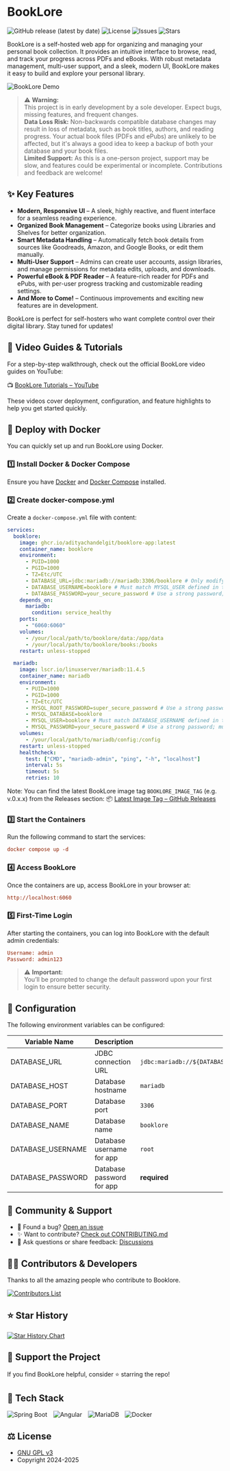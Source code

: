 # BookLore
![GitHub release (latest by date)](https://img.shields.io/github/v/release/adityachandelgit/BookLore)
![License](https://img.shields.io/github/license/adityachandelgit/BookLore)
![Issues](https://img.shields.io/github/issues/adityachandelgit/BookLore)
![Stars](https://img.shields.io/github/stars/adityachandelgit/BookLore?style=social)

BookLore is a self-hosted web app for organizing and managing your personal book collection. It provides an intuitive interface to browse, read, and track your progress across PDFs and eBooks. With robust metadata management, multi-user support, and a sleek, modern UI, BookLore makes it easy to build and explore your personal library.

![BookLore Demo](assets/demo.gif)

> ⚠️ **Warning:**  
> This project is in early development by a sole developer. Expect bugs, missing features, and frequent changes.  
> **Data Loss Risk:** Non-backwards compatible database changes may result in loss of metadata, such as book titles, authors, and reading progress. Your actual book files (PDFs and ePubs) are unlikely to be affected, but it's always a good idea to keep a backup of both your database and your book files.  
> **Limited Support:** As this is a one-person project, support may be slow, and features could be experimental or incomplete. Contributions and feedback are welcome!

## ✨ Key Features
- **Modern, Responsive UI** – A sleek, highly reactive, and fluent interface for a seamless reading experience.
- **Organized Book Management** – Categorize books using Libraries and Shelves for better organization.
- **Smart Metadata Handling** – Automatically fetch book details from sources like Goodreads, Amazon, and Google Books, or edit them manually.
- **Multi-User Support** – Admins can create user accounts, assign libraries, and manage permissions for metadata edits, uploads, and downloads.
- **Powerful eBook & PDF Reader** – A feature-rich reader for PDFs and ePubs, with per-user progress tracking and customizable reading settings.
- **And More to Come!** – Continuous improvements and exciting new features are in development.

BookLore is perfect for self-hosters who want complete control over their digital library. Stay tuned for updates!

## 🎥 Video Guides & Tutorials

For a step-by-step walkthrough, check out the official BookLore video guides on YouTube:

📺 [BookLore Tutorials – YouTube](https://www.youtube.com/watch?v=UMrn_fIeFRo&list=PLi0fq0zaM7lqY7dX0R66jQtKW64z4_Tdz)

These videos cover deployment, configuration, and feature highlights to help you get started quickly.

## 🐳 Deploy with Docker

You can quickly set up and run BookLore using Docker.

### 1️⃣ Install Docker & Docker Compose

Ensure you have [Docker](https://docs.docker.com/get-docker/) and [Docker Compose](https://docs.docker.com/compose/install/) installed.

### 2️⃣ Create docker-compose.yml

Create a `docker-compose.yml` file with content:

```yaml
services:
  booklore:
    image: ghcr.io/adityachandelgit/booklore-app:latest
    container_name: booklore
    environment:
      - PUID=1000
      - PGID=1000
      - TZ=Etc/UTC
      - DATABASE_URL=jdbc:mariadb://mariadb:3306/booklore # Only modify this if you're familiar with JDBC and your database setup
      - DATABASE_USERNAME=booklore # Must match MYSQL_USER defined in the mariadb container
      - DATABASE_PASSWORD=your_secure_password # Use a strong password; must match MYSQL_PASSWORD defined in the mariadb container 
    depends_on:
      mariadb:
        condition: service_healthy
    ports:
      - "6060:6060"
    volumes:
      - /your/local/path/to/booklore/data:/app/data
      - /your/local/path/to/booklore/books:/books
    restart: unless-stopped

  mariadb:
    image: lscr.io/linuxserver/mariadb:11.4.5
    container_name: mariadb
    environment:
      - PUID=1000
      - PGID=1000
      - TZ=Etc/UTC
      - MYSQL_ROOT_PASSWORD=super_secure_password # Use a strong password for the database's root user, should be different from MYSQL_PASSWORD
      - MYSQL_DATABASE=booklore
      - MYSQL_USER=booklore # Must match DATABASE_USERNAME defined in the booklore container
      - MYSQL_PASSWORD=your_secure_password # Use a strong password; must match DATABASE_PASSWORD defined in the booklore container
    volumes:
      - /your/local/path/to/mariadb/config:/config
    restart: unless-stopped
    healthcheck:
      test: ["CMD", "mariadb-admin", "ping", "-h", "localhost"]
      interval: 5s
      timeout: 5s
      retries: 10
```
Note: You can find the latest BookLore image tag `BOOKLORE_IMAGE_TAG` (e.g. v.0.x.x) from the Releases section:
📦 [Latest Image Tag – GitHub Releases](https://github.com/adityachandelgit/BookLore/releases)


### 3️⃣ Start the Containers

Run the following command to start the services:

```ini
docker compose up -d
```

### 4️⃣ Access BookLore

Once the containers are up, access BookLore in your browser at:

```ini
http://localhost:6060
```

### 5️⃣ First-Time Login

After starting the containers, you can log into BookLore with the default admin credentials:

```ini
Username: admin
Password: admin123
```
> ⚠️ **Important:**  
> You’ll be prompted to change the default password upon your first login to ensure better security.

## 🔧 Configuration

The following environment variables can be configured:

| Variable Name     | Description               | Default Value                                                       |
|-------------------|---------------------------|---------------------------------------------------------------------|
| DATABASE_URL      | JDBC connection URL       | `jdbc:mariadb://${DATABASE_HOST}:${DATABASE_PORT}/${DATABASE_NAME}` |
| DATABASE_HOST     | Database hostname         | `mariadb`                                                           |
| DATABASE_PORT     | Database port             | `3306`                                                              |
| DATABASE_NAME     | Database name             | `booklore`                                                          |
| DATABASE_USERNAME | Database username for app | `root`                                                              |
| DATABASE_PASSWORD | Database password for app | **required**                                                        |

## 🤝 Community & Support

- 🐞 Found a bug? [Open an issue](https://github.com/adityachandelgit/BookLore/issues)
- ✨ Want to contribute? [Check out CONTRIBUTING.md](https://github.com/adityachandelgit/BookLore/blob/master/CONTRIBUTING.md)
- 💬 Ask questions or share feedback: [Discussions](https://github.com/adityachandelgit/BookLore/discussions)

## 👨‍💻 Contributors & Developers

Thanks to all the amazing people who contribute to Booklore.

[![Contributors List](https://contrib.rocks/image?repo=adityachandelgit/BookLore)](https://github.com/adityachandelgit/BookLore/graphs/contributors)

## ⭐ Star History

[![Star History Chart](https://api.star-history.com/svg?repos=adityachandelgit/BookLore&type=Date&theme=dark)](https://star-history.com/#adityachandelgit/BookLore&Date&theme=dark)

## 💖 Support the Project

If you find BookLore helpful, consider ⭐ starring the repo!

## 🧰 Tech Stack

<p align="left">
  <img src="https://img.shields.io/badge/Spring%20Boot-6DB33F?style=for-the-badge&logo=springboot&logoColor=white" alt="Spring Boot" style="margin-right: 10px;"/>
  <img src="https://img.shields.io/badge/Angular-DD0031?style=for-the-badge&logo=angular&logoColor=white" alt="Angular" style="margin-right: 10px;"/>
  <img src="https://img.shields.io/badge/MariaDB-003545?style=for-the-badge&logo=mariadb&logoColor=white" alt="MariaDB" style="margin-right: 10px;"/>
  <img src="https://img.shields.io/badge/Docker-2496ED?style=for-the-badge&logo=docker&logoColor=white" alt="Docker" style="margin-right: 10px;"/>
</p>

## ⚖️ License

* [GNU GPL v3](http://www.gnu.org/licenses/gpl.html)
* Copyright 2024-2025

